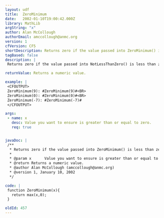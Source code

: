 ```yaml
---
layout: udf
title:  ZeroMinimum
date:   2002-01-10T19:00:42.000Z
library: MathLib
argString: "x"
author: Alan McCollough
authorEmail: amccollough@anmc.org
version: 1
cfVersion: CF5
shortDescription: Returns zero if the value passed into ZeroMinimum() is less than zero.
tagBased: false
description: |
 Returns zero if the value passed into NotLessThanZero() is less than zero. If the input value is greater than zero, the iput value is returned.

returnValue: Returns a numeric value.

example: |
 <CFOUTPUT>
 ZeroMinimum(9): #ZeroMinimum(9)#<BR>
 ZeroMinimum(0): #ZeroMinimum(0)#<BR>
 ZeroMinimum(-7): #ZeroMinimum(-7)#
 </CFOUTPUT>

args:
 - name: x
   desc: Value you want to ensure is greater than or equal to zero.
   req: true


javaDoc: |
 /**
  * Returns zero if the value passed into ZeroMinimum() is less than zero.
  * 
  * @param x      Value you want to ensure is greater than or equal to zero. 
  * @return Returns a numeric value. 
  * @author Alan McCollough (amccollough@anmc.org) 
  * @version 1, January 10, 2002 
  */

code: |
 function ZeroMinimum(x){      
   return max(x,0);
 }

oldId: 457
---
```


